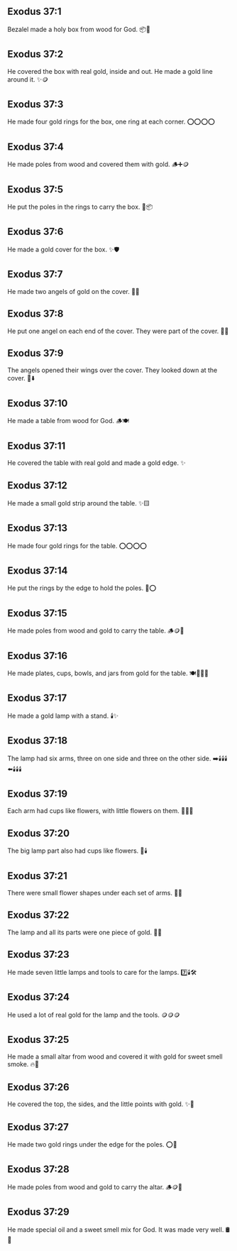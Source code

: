 ## Exodus 37:1
Bezalel made a holy box from wood for God. 📦🌳
## Exodus 37:2
He covered the box with real gold, inside and out. He made a gold line around it. ✨🪙
## Exodus 37:3
He made four gold rings for the box, one ring at each corner. ⭕️⭕️⭕️⭕️
## Exodus 37:4
He made poles from wood and covered them with gold. 🪵➕🪙
## Exodus 37:5
He put the poles in the rings to carry the box. 🚶📦
## Exodus 37:6
He made a gold cover for the box. ✨🛡️
## Exodus 37:7
He made two angels of gold on the cover. 👼👼
## Exodus 37:8
He put one angel on each end of the cover. They were part of the cover. 🧩✨
## Exodus 37:9
The angels opened their wings over the cover. They looked down at the cover. 🪽⬇️
## Exodus 37:10
He made a table from wood for God. 🪵🍽️
## Exodus 37:11
He covered the table with real gold and made a gold edge. ✨
## Exodus 37:12
He made a small gold strip around the table. ✨🟨
## Exodus 37:13
He made four gold rings for the table. ⭕️⭕️⭕️⭕️
## Exodus 37:14
He put the rings by the edge to hold the poles. 📍⭕️
## Exodus 37:15
He made poles from wood and gold to carry the table. 🪵🪙🚶
## Exodus 37:16
He made plates, cups, bowls, and jars from gold for the table. 🍽️🥣🥤✨
## Exodus 37:17
He made a gold lamp with a stand. 🕯️✨
## Exodus 37:18
The lamp had six arms, three on one side and three on the other side. ➡️🕯️🕯️🕯️ ⬅️🕯️🕯️🕯️
## Exodus 37:19
Each arm had cups like flowers, with little flowers on them. 🌸🥤🌸
## Exodus 37:20
The big lamp part also had cups like flowers. 🌸🕯️
## Exodus 37:21
There were small flower shapes under each set of arms. 🌱🌸
## Exodus 37:22
The lamp and all its parts were one piece of gold. 🧩✨
## Exodus 37:23
He made seven little lamps and tools to care for the lamps. 7️⃣🕯️🛠️
## Exodus 37:24
He used a lot of real gold for the lamp and the tools. 🪙🪙🪙
## Exodus 37:25
He made a small altar from wood and covered it with gold for sweet smell smoke. 🔥🌸
## Exodus 37:26
He covered the top, the sides, and the little points with gold. ✨📐
## Exodus 37:27
He made two gold rings under the edge for the poles. ⭕️📏
## Exodus 37:28
He made poles from wood and gold to carry the altar. 🪵🪙🚶
## Exodus 37:29
He made special oil and a sweet smell mix for God. It was made very well. 🛢️🌸
